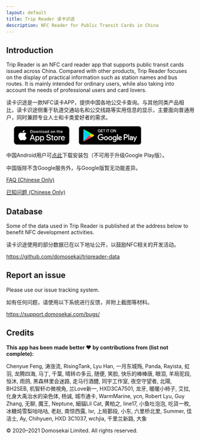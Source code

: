 ```yaml
---
layout: default
title: Trip Reader 读卡识途
description: NFC Reader for Public Transit Cards in China
---
```


## Introduction

Trip Reader is an NFC card reader app that supports public transit cards issued across China. 
Compared with other products, Trip Reader focuses on the display of practical information such as station names and bus routes. It is mainly intended for ordinary users, while also taking into account the needs of professional users and card lovers.

读卡识途是一款NFC读卡APP，提供中国各地公交卡查询。与其他同类产品相比，读卡识途侧重于轨道交通站名和公交线路等实用信息的显示，主要面向普通用户，同时兼顾专业人士和卡类爱好者的需求。

<p float="left">
<a href='https://apps.apple.com/cn/app/%E8%AF%BB%E5%8D%A1%E8%AF%86%E9%80%94-nfc%E8%AF%BB%E5%8D%A1%E5%99%A8/id1488582968?mt=8'><img alt='Download on the App Store' height="50" hspace="20" src='Download_on_the_App_Store_Badge_US-UK_RGB_blk_092917.svg'/></a>
<a href='https://play.google.com/store/apps/details?id=com.domosekai.cardreader'><img alt='Get it on Google Play' height="50" src='google-play-badge.png'/></a>
</p>

中国Android用户可[点此](https://support.domosekai.com/download/)下载安装包（不可用于升级Google Play版）。

中国版除不含Google服务外，与Google版暂无功能差异。

[FAQ (Chinese Only)](faq.html)

[已知问题 (Chinese Only)](issues.html)

## Database

Some of the data used in Trip Reader is published at the address below to benefit NFC development activities.

读卡识途使用的部分数据已在以下地址公开，以鼓励NFC相关的开发活动。

https://github.com/domosekai/tripreader-data

## Report an issue

Please use our issue tracking system. 

如有任何问题，请使用以下系统进行反馈，并附上截图等材料。

https://support.domosekai.com/bugs/

## Credits

**This app has been made better ❤ by contributions from (list not complete):**

Chenyue Feng, 涛涨流, RisingTank, Lyu Han, 一月东城殇, Panda, Rayista, 虹羽, 龙腾四海, 马丁, 千葉, 晴转の多云, 随便, 笑脸, 快乐的棒棒唐, 眼泪, 羊局驼段, 恒沐, 雨鸽, 黑森林里会迷路, 走马行酒醴, 同宇工作室, 夜空守望者, 北陽, BH2SEB, 机智轩の微視角, 兰Love新一, HXD3CA7501, 龙牙, 暖暖小柿子, 艾拉, 化身大禹治水的染色体, 杨诚, 城市通卡, WarmMarine, ycn, Robert Lyu, Guy Zhang, 无聊, 魔王, Neptune, 細貓Lil Cat, 黄柏之, line17, 小鱼吐泡泡, 吃貨一枚, 冰糖炖雪梨咕咕咕, 老赵, 南惊西露, lsr, 上局鄞段, 小东, 六里桥北里, Summer, 佳洁士, Ay, Chihyuen, HXD 3C1037, wchjia, 千里兰新路, 大象

© 2020–2021 Domosekai Limited.  All rights reserved.
